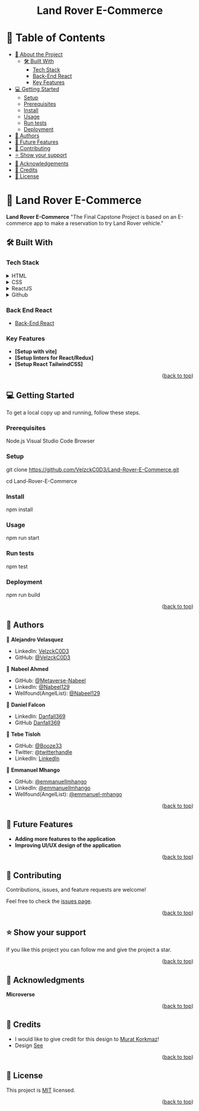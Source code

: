 <a name="readme-top"></a>

<div align="center">
  <br/>

  <h1><b>Land Rover E-Commerce</b></h1>

</div>

<!-- TABLE OF CONTENTS -->

# 📗 Table of Contents

- [📖 About the Project](#about-project)
  - [🛠 Built With](#built-with)
    - [Tech Stack](#tech-stack)
    - [Back-End React](#backend)
    - [Key Features](#key-features)
- [💻 Getting Started](#getting-started)
  - [Setup](#setup)
  - [Prerequisites](#prerequisites)
  - [Install](#install)
  - [Usage](#usage)
  - [Run tests](#run-tests)
  - [Deployment](#deployment)
- [👥 Authors](#authors)
- [🔭 Future Features](#future-features)
- [🤝 Contributing](#contributing)
- [⭐️ Show your support](#support)
- [🙏 Acknowledgements](#acknowledgements)
- [🙏 Credits](#credit)
- [📝 License](#license)

<!-- PROJECT DESCRIPTION -->

# 📖 Land Rover E-Commerce <a name="about-project"></a>

**Land Rover E-Commerce** "The Final Capstone Project is based on an E-commerce app to make a reservation to try Land Rover vehicle."

## 🛠 Built With <a name="built-with"></a>

### Tech Stack <a name="tech-stack"></a>

<details>
  <summary>HTML</summary>
  <ul>
    <li><a href="#">HTML</a></li>
  </ul>
</details>
<details>
  <summary>CSS</summary>
  <ul>
    <li><a href="#">CSS</a></li>
  </ul>
</details>

<details>
  <summary>ReactJS</summary>
  <ul>
    <li><a href="#">ReactJS</a></li>
  </ul>
</details>
<details>
<summary>Github</summary>
  <ul>
    <li><a href="#">Github</a></li>
  </ul>
</details>

<!-- Features -->
### Back End React <a name="#backend"></a>

- [Back-End React](https://github.com/VelzckC0D3/land-rover-back-end.git) 

### Key Features <a name="key-features"></a>

- **[Setup with vite]**
- **[Setup linters for React/Redux]**
- **[Setup React TailwindCSS]**

<p align="right">(<a href="#readme-top">back to top</a>)</p>

<!-- GETTING STARTED -->

## 💻 Getting Started <a name="getting-started"></a>

To get a local copy up and running, follow these steps.

### Prerequisites

Node.js
Visual Studio Code
Browser

### Setup

git clone https://github.com/VelzckC0D3/Land-Rover-E-Commerce.git

cd Land-Rover-E-Commerce

### Install

npm install

### Usage

npm run start

### Run tests

npm test

### Deployment

npm run build

<p align="right">(<a href="#readme-top">back to top</a>)</p>

<!-- AUTHORS -->

## 👥 Authors <a name="authors"></a>

👤 **Alejandro Velasquez**

- LinkedIn: [VelzckC0D3](https://www.linkedin.com/in/velzckcode/)
- GitHub: [@VelzckC0D3](https://github.com/VelzckC0D3) 

👤 **Nabeel Ahmed**
- GitHub: [@Metaverse-Nabeel](https://github.com/Metaverse-Nabeel)
- LinkedIn: [@Nabeel129](https://www.linkedin.com/in/nabeel129/)
- Wellfound(AngelList): [@Nabeel129](https://wellfound.com/u/nabeel-ahmed-62)

👤 **Daniel Falcon**

- LinkedIn: [Danfall369](https://www.linkedin.com/in/danfall/)
- GitHub [Danfall369](https://github.com/Danfall369)

👤 **Tebe Tisloh**

- GitHub: [@Booze33](https://github.com/Booze33)
- Twitter: [@twitterhandle](https://twitter.com/Tebe95645832)
- LinkedIn: [LinkedIn](https://www.linkedin.com/in/tebe-tisloh-847956225)

👤 **Emmanuel Mhango**
- GitHub: [@emmanuellmhango](https://github.com/emmanuellmhango)
- LinkedIn: [@emmanuellmhango](https://www.linkedin.com/in/emmanuellmhango)
- Wellfound(AngelList): [@emmanuel-mhango](https://wellfound.com/u/emmanuel-mhango)

<p align="right">(<a href="#readme-top">back to top</a>)</p>

<!-- FUTURE FEATURES -->

## 🔭 Future Features <a name="future-features"></a>

- **Adding more features to the application**
- **Improving UI/UX design of the application**

<p align="right">(<a href="#readme-top">back to top</a>)</p>

<!-- CONTRIBUTING -->

## 🤝 Contributing <a name="contributing"></a>

Contributions, issues, and feature requests are welcome!

Feel free to check the [issues page](https://github.com/VelzckC0D3/Land-Rover-E-Commerce/issues).

<p align="right">(<a href="#readme-top">back to top</a>)</p>

<!-- SUPPORT -->

## ⭐️ Show your support <a name="support"></a>

If you like this project you can follow me and give the project a star.

<p align="right">(<a href="#readme-top">back to top</a>)</p>

<!-- ACKNOWLEDGEMENTS -->

## 🙏 Acknowledgments <a name="acknowledgements"></a>

**Microverse**

<p align="right">(<a href="#readme-top">back to top</a>)</p>

## 🙏 Credits <a name="credit"></a>

- I would like to give credit for this design to [Murat Korkmaz](https://www.behance.net/muratk)!
- Design [See](https://www.behance.net/gallery/26425031/Vespa-Responsive-Redesign)

<p align="right">(<a href="#readme-top">back to top</a>)</p>


<!-- LICENSE -->

## 📝 License <a name="license"></a>

This project is [MIT](./LICENSE.md) licensed.

<p align="right">(<a href="#readme-top">back to top</a>)</p>
